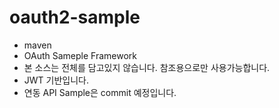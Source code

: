 # oauth2-sample
- maven
- OAuth Sameple Framework
- 본 소스는 전체를 담고있지 않습니다. 참조용으로만 사용가능합니다.
- JWT 기반입니다.
- 연동 API Sample은 commit 예정입니다.

